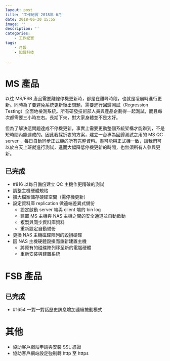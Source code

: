 ```yaml
---
layout: post
title: '工作紀實 2018年 6月'
date: 2018-06-30 15:55
image: ''
description: ''
categories:
    - 工作紀實
tags:
    - 月報
    - 知識科技
 
---
```

# MS 產品

以往 MS/FSB 產品需要離線停機更新時，都是在離峰時段，也就是凌晨時進行更新。同時為了要避免系統更新後出問題，需要進行回歸測試（Regression Testing）全面地檢測系統。所有研發技術部人員與產品企劃得一起測試，而且每次都需要三小時左右。長期下來，對大家身體並不是太好。

但為了解決這問題達成不停機更新，事實上需要更動整個系統架構才能辦到，不是短時間內能達成的。因此我採折衷的方案，建立一台專為回歸測試之用的 MS QC server ，每日自動同步正式機的所有完整資料。盡可能與正式機一致，讓我們可以於白天上班就進行測試，進而大幅降低停機更新的時間，也無須所有人參與更新。

## 已完成

* #816 以每日備份建立 QC 主機作更精確的測試
* 調整主機硬體規格
* 擴大檔案儲存硬碟空間（需停機更新）
* 設定資料庫 replication 做遠端差異式備份
    + 設定啟動 server 端與 client 端的 bin log
    + 建置 MS 主機與 NAS 主機之間的安全通道並自動啟動
    + 複製與同步資料庫資料
    + 重新設定自動備份
* 更換 NAS 主機磁碟陣列的毀損硬碟
* 因 NAS 主機硬體毀損而重新建置主機
    + 將原有的磁碟陣列移至新的電腦硬體
    + 重新安裝與建置系統

# FSB 產品

## 已完成

* #1654 一對一對話歷史訊息增加連續捲動模式 

# 其他

* 協助客戶網站申請與安裝 SSL 憑證
* 協助客戶網站設定強制轉 http 至 https

